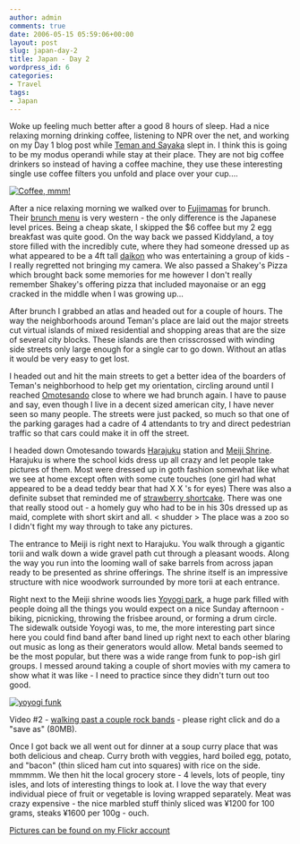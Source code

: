 ```yaml
---
author: admin
comments: true
date: 2006-05-15 05:59:06+00:00
layout: post
slug: japan-day-2
title: Japan - Day 2
wordpress_id: 6
categories:
- Travel
tags:
- Japan
---
```


Woke up feeling much better after a good 8 hours of sleep. Had a nice relaxing morning drinking coffee, listening to NPR over the net, and working on my Day 1 blog post while [Teman and Sayaka](http://photos1.blogger.com/blogger/4543/506/640/temansaya1_web.jpg) slept in. I think this is going to be my modus operandi while stay at their place. They are not big coffee drinkers so instead of having a coffee machine, they use these interesting single use coffee filters you unfold and place over your cup....  

[![Coffee, mmm!](http://www.alexrose.net/media/img/Japan-coffee-tm.jpg)](http://www.alexrose.net/images/Japan-coffee.jpg)  

After a nice relaxing morning we walked over to [Fujimamas](http://www.fujimamas.com/) for brunch. Their [brunch menu](http://www.fujimamas.com/brunch-menu.html) is very western - the only difference is the Japanese level prices. Being a cheap skate, I skipped the $6 coffee but my 2 egg breakfast was quite good. On the way back we passed Kiddyland, a toy store filled with the incredibly cute, where they had someone dressed up as what appeared to be a 4ft tall [daikon](http://en.wikipedia.org/wiki/Daikon) who was entertaining a group of kids - I really regretted not bringing my camera. We also passed a Shakey's Pizza which brought back some memories for me however I don't really remember Shakey's offering pizza that included mayonaise or an egg cracked in the middle when I was growing up...  

After brunch I grabbed an atlas and headed out for a couple of hours. The way the neighborhoods around Teman's place are laid out the major streets cut virtual islands of mixed residential and shopping areas that are the size of several city blocks. These islands are then crisscrossed with winding side streets only large enough for a single car to go down. Without an atlas it would be very easy to get lost.  

I headed out and hit the main streets to get a better idea of the boarders of Teman's neighborhood to help get my orientation, circling around until I reached [Omotesando](http://en.wikipedia.org/wiki/Omotesando) close to where we had brunch again. I have to pause and say, even though I live in a decent sized american city, I have never seen so many people. The streets were just packed, so much so that one of the parking garages had a cadre of 4 attendants to try and direct pedestrian traffic so that cars could make it in off the street.  

I headed down Omotesando towards [Harajuku](http://en.wikipedia.org/wiki/Harajuku) station and [Meiji Shrine](http://en.wikipedia.org/wiki/Meiji_Shrine). Harajuku is where the school kids dress up all crazy and let people take pictures of them. Most were dressed up in goth fashion somewhat like what we see at home except often with some cute touches (one girl had what appeared to be a dead teddy bear that had X X 's for eyes) There was also a definite subset that reminded me of [strawberry shortcake](http://www.strawberryshortcake.com/). There was one that really stood out - a homely guy who had to be in his 30s dressed up as maid, complete with short skirt and all. < shudder > The place was a zoo so I didn't fight my way through to take any pictures.  

The entrance to Meiji is right next to Harajuku. You walk through a gigantic torii and walk down a wide gravel path cut through a pleasant woods. Along the way you run into the looming wall of sake barrels from across japan ready to be presented as shrine offerings. The shrine itself is an impressive structure with nice woodwork surrounded by more torii at each entrance.  

Right next to the Meiji shrine woods lies [Yoyogi park](http://en.wikipedia.org/wiki/Yoyogi_Park), a huge park filled with people doing all the things you would expect on a nice Sunday afternoon - biking, picnicking, throwing the frisbee around, or forming a drum circle. The sidewalk outside Yoyogi was, to me, the more interesting part since here you could find band after band lined up right next to each other blaring out music as long as their generators would allow. Metal bands seemed to be the most popular, but there was a wide range from funk to pop-ish girl groups. I messed around taking a couple of short movies with my camera to show what it was like - I need to practice since they didn't turn out too good.  

[![yoyogi funk](http://www.alexrose.net/media/img/yoyogi-funk-tm.jpg)](http://www.alexrose.net/media/movies/yoyogi-funk.AVI)  

Video #2 - [walking past a couple rock bands](http://www.alexrose.net/media/movies/yoyogi-rock.AVI) - please right click and do a "save as" (80MB).  

Once I got back we all went out for dinner at a soup curry place that was both delicious and cheap. Curry broth with veggies, hard boiled egg, potato, and "bacon" (thin sliced ham cut into squares) with rice on the side. mmmmm. We then hit the local grocery store - 4 levels, lots of people, tiny isles, and lots of interesting things to look at. I love the way that every individual piece of fruit or vegetable is loving wrapped separately. Meat was crazy expensive - the nice marbled stuff thinly sliced was ¥1200 for 100 grams, steaks ¥1600 per 100g - ouch.  

[Pictures can be found on my Flickr account](http://www.flickr.com/photos/72831683@N00/sets/72057594135097990/)
